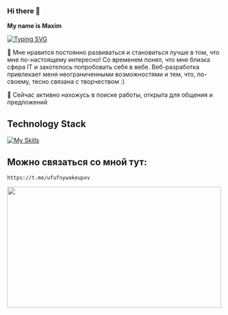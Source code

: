 ### Hi there 👋
**My name is Maxim**

[![Typing SVG](https://readme-typing-svg.demolab.com?font=Fira+Code&pause=1000&color=F7F7F7&random=false&width=435&lines=I'm+a+Frontend+-+Developer)](https://git.io/typing-svg)

💬 Мне нравится постоянно развиваться и становиться лучше в том, что мне по-настоящему интересно! Со временем понял, что мне близка сфера IT и захотелось попробовать себя в вебе. Веб-разработка привлекает меня неограниченными возможностями и тем, что, по-своему, тесно связана с творчеством :)

🤔 Сейчас активно нахожусь в поиске работы, открыта для общения и предложений

## Technology Stack
[![My Skills](https://skillicons.dev/icons?i=typescript,javascript,next,react,redux,scss,html)](https://skillicons.dev)

## Можно связаться со мной тут: 
```https://t.me/ufufnywakeupxv```

<a href="URL_REDIRECT" target="blank"><img align="center" src="https://pa1.aminoapps.com/7173/5efbdcf8b1bdb50b14dd5a3fbc126de697cfd4f5r1-500-282_hq.gif" height="282" width="500"/></a>

<!--
**mxiloo/mxiloo** is a ✨ _special_ ✨ repository because its `README.md` (this file) appears on your GitHub profile.

Here are some ideas to get you started:

- 🔭 I’m currently working on ...
- 🌱 I’m currently learning ...
- 👯 I’m looking to collaborate on ...
- 🤔 I’m looking for help with ...
- 💬 Ask me about ...
- 📫 How to reach me: ...
- 😄 Pronouns: ...
- ⚡ Fun fact: ...
-->

